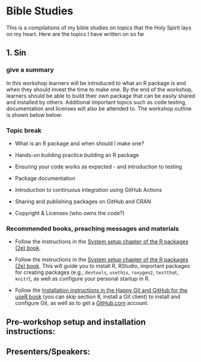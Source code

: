 # Bible Studies

This is a compilations of my bible studies on topics that the Holy Spirit lays on my heart. Here are the topics I have written on so far

## 1. Sin

### give a summary
In this workshop learners will be introduced to what an R package is and when they should invest the time to make one. By the end of the workshop, learners should be able to build their own package that can be easily shared and installed by others. Additional important topics such as code testing, documentation and licenses will also be attended to. The workshop outline is shown below below:

### Topic break
- What is an R package and when should I make one?

- Hands-on building practice building an R package

- Ensuring your code works as expected - and introduction to testing

- Package documentation

- Introduction to continuous integration using GitHub Actions

- Sharing and publishing packages on GitHub and CRAN

- Copyright & Licenses (who owns the code?)

### Recommended books, preaching messages and materials 

- Follow the instructions in the [System setup chapter of the R packages (2e) book](https://r-pkgs.org/setup.html). 

- Follow the instructions in the [System setup chapter of the R packages (2e) book](https://r-pkgs.org/setup.html). This will guide you to install R, RStudio, important packages for creating packages (e.g., `devtools`, `usethis`, `roxygen2`, `testthat`, `knitr`), as well as configure your personal startup in R.
- Follow the [Installation instructions in the Happy Git and GitHub for the useR book](https://happygitwithr.com/github-acct) (you can skip section 8, install a Git client) to install and configure Git, as well as to get a [GitHub.com](http://github.com/) account. 

## Pre-workshop setup and installation instructions:



## Presenters/Speakers: 


